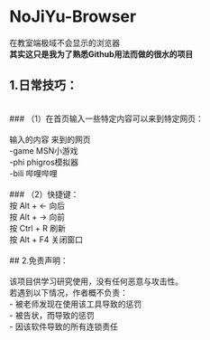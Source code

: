 # NoJiYu-Browser
在教室端极域不会显示的浏览器<br>
**其实这只是我为了熟悉Github用法而做的很水的项目**<br>
## 1.日常技巧：
<br>
### （1）在首页输入一些特定内容可以来到特定网页：<br>
<br>
输入的内容         来到的网页 <br>
-game             MSN小游戏 <br>
-phi              phigros模拟器 <br>
-bili             哔哩哔哩  <br>
<br>
### （2）快捷键： <br>
按   Alt   +  ←    向后 <br>
按   Alt   +  →    向前 <br>
按   Ctrl  +  R    刷新 <br>
按   Alt   +  F4   关闭窗口 <br>
<br>
## 2.免责声明：<br>
<br>
该项目供学习研究使用，没有任何恶意与攻击性。 <br>
若遇到以下情况，作者概不负责： <br>
- 被老师发现在使用该工具导致的惩罚 <br>
- 被告状，而导致的惩罚 <br>
- 因该软件导致的所有连锁责任 <br>

